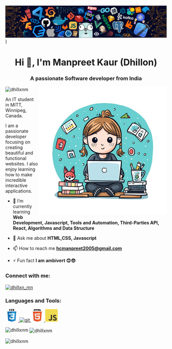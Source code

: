 ![Flandre](https://github.com/dhillxnm/dhillxnm/blob/main/banners/assets/image/code%20banner.png))
<h1 align="center">Hi 👋, I'm Manpreet Kaur (Dhillon)</h1>
<h3 align="center">A passionate Software developer from India</h3>
<img align="right" alt="coding" width="400" src="https://github.com/dhillxnm/dhillxnm/blob/main/banners/assets/image/cartoon%20banner.jpg">



<p align="left"> <img src="https://komarev.com/ghpvc/?username=dhillxnm&label=Profile%20views&color=0e75b6&style=flat" alt="dhillxnm" /> </p>
 An IT student in   MITT, Winnipeg, Canada.

I am a passionate developer focusing on creating beautiful and functional websites. I also enjoy learning how to make incredible interactive applications.

- 🌱 I’m currently learning **Web Development, Javascript, Tools and Automation, Third-Parties API, React, Algorithms and Data Structure**

- 💬 Ask me about **HTML,CSS, Javascript**

- 📫 How to reach me **hcmanpreet2005@gmail.com**

- ⚡ Fun fact **I am ambivert 😊😎**

<h3 align="left">Connect with me:</h3>
<p align="left">
<a href="https://instagram.com/dhillxn_mn" target="blank"><img align="center" src="https://raw.githubusercontent.com/rahuldkjain/github-profile-readme-generator/master/src/images/icons/Social/instagram.svg" alt="dhillxn_mn" height="30" width="40" /></a>
</p>

<h3 align="left">Languages and Tools:</h3>
<p align="left"> <a href="https://www.w3schools.com/css/" target="_blank" rel="noreferrer"> <img src="https://raw.githubusercontent.com/devicons/devicon/master/icons/css3/css3-original-wordmark.svg" alt="css3" width="40" height="40"/> </a> <a href="https://git-scm.com/" target="_blank" rel="noreferrer"> <img src="https://www.vectorlogo.zone/logos/git-scm/git-scm-icon.svg" alt="git" width="40" height="40"/> </a> <a href="https://www.w3.org/html/" target="_blank" rel="noreferrer"> <img src="https://raw.githubusercontent.com/devicons/devicon/master/icons/html5/html5-original-wordmark.svg" alt="html5" width="40" height="40"/> </a> <a href="https://developer.mozilla.org/en-US/docs/Web/JavaScript" target="_blank" rel="noreferrer"> <img src="https://raw.githubusercontent.com/devicons/devicon/master/icons/javascript/javascript-original.svg" alt="javascript" width="40" height="40"/> </a> </p>

<p><img align="left" src="https://github-readme-stats.vercel.app/api/top-langs?username=dhillxnm&show_icons=true&locale=en&layout=compact" alt="dhillxnm" /></p>

<p>&nbsp;<img align="center" src="https://github-readme-stats.vercel.app/api?username=dhillxnm&show_icons=true&locale=en" alt="dhillxnm" /></p>

<p><img align="center" src="https://github-readme-streak-stats.herokuapp.com/?user=dhillxnm&" alt="dhillxnm" /></p>
